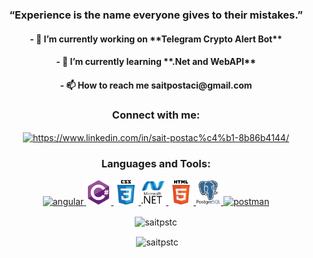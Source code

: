 <h3 align="center">“Experience is the name everyone gives to their mistakes.”</h3>

<h4 align="center">- 🔭 I’m currently working on **Telegram Crypto Alert Bot**</h4>
<h4 align="center">- 🌱 I’m currently learning **.Net and WebAPI**</h4>
<h4 align="center">- 📫 How to reach me <a> saitpostaci@gmail.com</a></h4>

<h3 align="center">Connect with me:</h3>
<p align="center">
<a href="https://linkedin.com/in/https://www.linkedin.com/in/sait-postac%c4%b1-8b86b4144/" target="blank"><img align="center" src="https://raw.githubusercontent.com/rahuldkjain/github-profile-readme-generator/master/src/images/icons/Social/linked-in-alt.svg" alt="https://www.linkedin.com/in/sait-postac%c4%b1-8b86b4144/" height="30" width="40" /></a>
</p>

<h3 align="center">Languages and Tools:</h3>
<p align="center"> <a href="https://angular.io" target="_blank" rel="noreferrer"> <img src="https://angular.io/assets/images/logos/angular/angular.svg" alt="angular" width="40" height="40"/> </a> <a href="https://www.w3schools.com/cs/" target="_blank" rel="noreferrer"> <img src="https://raw.githubusercontent.com/devicons/devicon/master/icons/csharp/csharp-original.svg" alt="csharp" width="40" height="40"/> </a> <a href="https://www.w3schools.com/css/" target="_blank" rel="noreferrer"> <img src="https://raw.githubusercontent.com/devicons/devicon/master/icons/css3/css3-original-wordmark.svg" alt="css3" width="40" height="40"/> </a> <a href="https://dotnet.microsoft.com/" target="_blank" rel="noreferrer"> <img src="https://raw.githubusercontent.com/devicons/devicon/master/icons/dot-net/dot-net-original-wordmark.svg" alt="dotnet" width="40" height="40"/> </a> <a href="https://www.w3.org/html/" target="_blank" rel="noreferrer"> <img src="https://raw.githubusercontent.com/devicons/devicon/master/icons/html5/html5-original-wordmark.svg" alt="html5" width="40" height="40"/> </a> <a href="https://www.postgresql.org" target="_blank" rel="noreferrer"> <img src="https://raw.githubusercontent.com/devicons/devicon/master/icons/postgresql/postgresql-original-wordmark.svg" alt="postgresql" width="40" height="40"/> </a> <a href="https://postman.com" target="_blank" rel="noreferrer"> <img src="https://www.vectorlogo.zone/logos/getpostman/getpostman-icon.svg" alt="postman" width="40" height="40"/> </a> </p>

<p align="center"><img align="center" src="https://github-readme-stats.vercel.app/api/top-langs?username=saitpstc&show_icons=true&locale=en&layout=compact" alt="saitpstc" /></p>

<p align="center">&nbsp;<img align="center" src="https://github-readme-stats.vercel.app/api?username=saitpstc&show_icons=true&locale=en" alt="saitpstc" /></p>
